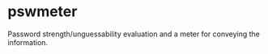 pswmeter
========

Password strength/unguessability evaluation and a meter for conveying the information.
